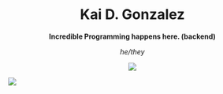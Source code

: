 <h1 align="center">Kai D. Gonzalez</h1>

<p align="center"><strong>Incredible Programming happens here. (backend)</strong></p>
<p align="center"><i>he/they</i></p>

<p align="center">
  <a>
    <img src="https://skillicons.dev/icons?i=linux,neovim,godot,js" />
  </a>
</p>

<img src="https://external-preview.redd.it/iLIkC3TLxalPc7xV9ezVQyu6DOmnwfIrrD0iCCAifGY.jpg?auto=webp&s=1506b614f08ee89e67e3860236e25ebb578bd4c0" style="width=%30 height=%30">
